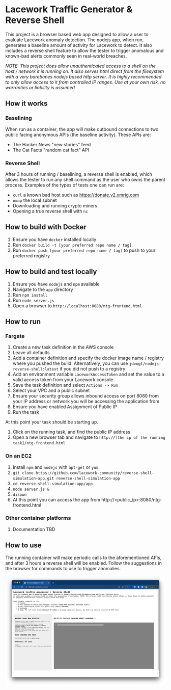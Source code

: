 # Lacework Traffic Generator & Reverse Shell

This project is a browser based web app designed to allow a user to evaluate Lacework anomaly detection.  The nodejs app, when run, generates a baseline amount of activity for Lacework to detect.  It also includes a reverse shell feature to allow the tester to trigger anomalous and known-bad alerts commonly seen in real-world breaches.

*NOTE: This project does allow unauthenticated access to a shell on the host / network it is running on. It also serves html direct from the filesystem with a very barebones nodejs based http server. It is highly recommended to only allow access to it from controlled IP ranges. Use at your own risk, no warranties or liability is assumed*

## How it works

### Baselining

When run as a container, the app will make outbound connections to two public facing anonymous APIs (the baseline activity).  These APIs are:

- The Hacker News "new stories" feed
- The Cat Facts "random cat fact" API

### Reverse Shell

After 3 hours of running / baselining, a reverse shell is enabled, which allows the tester to run any shell command as the user who owns the parent process.  Examples of the types of tests one can run are:

- `curl` a known bad host such as https://donate.v2.xmrig.com
- `nmap` the local subnet
- Downloading and running crypto miners
- Opening a true reverse shell with `nc`

## How to build with Docker

1. Ensure you have `docker` installed locally
1. Run `docker build -t [your preferred repo name / tag]`
1. Run `docker push [your preferred repo name / tag]` to push to your preferred registry

## How to build and test locally

1. Ensure you have `nodejs` and `npm` available
1. Navigate to the `app` directory
1. Run `npm install`
1. Run `node server.js`
1. Open a browser to `http://localhost:8080/ntg-frontend.html`

## How to run

### Fargate

1. Create a new task definition in the AWS console
1. Leave all defaults
1. Add a container definition and specify the docker image name / registry where you pushed the build.  Alternatively, you can use `jdvogt/nodejs-reverse-shell:latest` if you did not push to a registry
1. Add an environment variable `LaceworkAccessToken` and set the value to a valid access token from your Lacework console
1. Save the task definition and select `Actions -> Run`
1. Select your VPC and a public subnet
1. Ensure your security group allows inbound access on port 8080 from your IP address or network you will be accessing the application from
1. Ensure you have enabled Assignment of Public IP
1. Run the task

At this point your task should be starting up.

1. Click on the running task, and find the public IP address
1. Open a new browser tab and navigate to `http://[the ip of the running task]/ntg-frontend.html`

### On an EC2

1. Install `npm` and `nodejs` with `apt-get` or `yum`
2. `git clone https://github.com/lacework-community/reverse-shell-simulation-app.git reverse-shell-simulation-app`
3. `cd reverse-shell-simulation-app/app`
4. `node server.js &`
5. `disown`
6. At this point you can access the app from http://<public_ip>:8080/ntg-frontend.html

### Other container platforms

1. Documentation TBD

## How to use

The running container will make periodic calls to the aforementioned APIs, and after 3 hours a reverse shell will be enabled. Follow the suggestions in the browser for commands to use to trigger anomalies.

![Screenshot](nodejs-traffic-generator.png)
